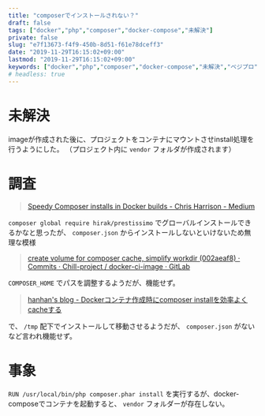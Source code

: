 ```yaml
---
title: "composerでインストールされない？"
draft: false
tags: ["docker","php","composer","docker-compose","未解決"]
private: false
slug: "e7f13673-f4f9-450b-8d51-f61e78dceff3"
date: "2019-11-29T16:15:02+09:00"
lastmod: "2019-11-29T16:15:02+09:00"
keywords: ["docker","php","composer","docker-compose","未解決","ベジプロ","プログ","プログラム"]
# headless: true
---
```


# 未解決
imageが作成された後に、プロジェクトをコンテナにマウントさせinstall処理を行うようにした。
（プロジェクト内に `vendor` フォルダが作成されます）

# 調査
> [Speedy Composer installs in Docker builds - Chris Harrison - Medium](https://medium.com/@c.harrison/speedy-composer-installs-in-docker-builds-41eea6d0172b)

`composer global require hirak/prestissimo` でグローバルインストールできるかなと思ったが、 `composer.json` からインストールしないといけないため無理な模様

> [create volume for composer cache, simplify workdir (002aeaf8) · Commits · Chill-project / docker-ci-image · GitLab](https://framagit.org/Chill-project/docker-ci-image/commit/002aeaf8ae5845c71eb8191821a98aa7a8565f0e)

`COMPOSER_HOME` でパスを調整するようだが、機能せず。

> [hanhan's blog - Dockerコンテナ作成時にcomposer installを効率よくcacheする](https://blog.hanhans.net/2017/02/25/docker-cache-composer-install/)

で、 `/tmp` 配下でインストールして移動させるようだが、 `composer.json` がないなど言われ機能せず。

# 事象
`RUN /usr/local/bin/php composer.phar install` を実行するが、docker-composeでコンテナを起動すると、 `vendor` フォルダーが存在しない。
